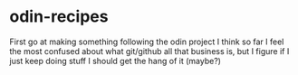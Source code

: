 # odin-recipes
First go at making something following the odin project
I think so far I feel the most confused about what git/github all that business is, but I figure if I just keep doing stuff I should get the hang of it (maybe?)